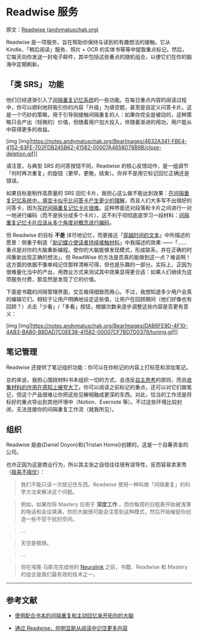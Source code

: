 # Readwise 服务

原文：[Readwise (andymatuschak.org)](https://notes.andymatuschak.org/z2ewMN8Hzd8gt4qyfQV1ognJ5PQs3CXxDfCJ)

Readwise 是一项服务，旨在帮助你保持与读到的有趣想法的接触。它从 Kindle、「稍后阅读」服务、照片 + OCR 的实体书等等中提取重点标记。然后，它每天向你发送一封电子邮件，其中包括这些重点的随机组合，以便它们在你的脑海中定期刷新。

## 「类 SRS」 功能

他们已经逐渐引入了[间隔重复记忆系统](https://notes.andymatuschak.org/z4eXdSMJFv2qVGXSUEKH4vdcHBrLHcFY1ZGfC)的一些功能。在每日重点内容的阅读过程中，你可以顺利地将吸引你的内容「升级」为填空题，甚至是自定义问答卡片。这是一个巧妙的策略，用于引导刚接触间隔重复的人：如果你完全是被动的，这种策略只会产出（轻微的）价值，但随着用户加大投入，伴随着渐进的用功，用户能从中获得更多的收益。

[img [img|https://notes.andymatuschak.org/BearImages/4632A341-FBE4-4152-83FE-702FDB245B62-41582-00007A4658D78B9B/cloze-deletion.gif]]

请注意，与典型 SRS 的问答按钮不同，Readwise 的核心反馈动作，是一组调节「何时再次重复」的旋钮（更早，更晚，结束）。你并不是用它标记回忆正确还是错误。

如果目标是制作高质量的 SRS 回忆卡片，我担心这么做不能达到效果：[在间隔重复记忆系统中，填空卡似乎比问答卡产生更少的理解](https://notes.andymatuschak.org/Cloze_deletion_prompts_seem_to_produce_less_understanding_than_question%2Fanswer_pairs_in_spaced_repetition_memory_systems)，而且人们大多写不出很好的问答卡，因为[写好间隔重复记忆卡片很难](https://notes.andymatuschak.org/z3ntJ7w9C3uapYp1m3gy2EK6PN788guzEoUNN)。这种界面还对段落和卡片之间进行一对一地进行编码（而不是拆分成多个卡片），这不利于彻彻底底学习一段材料：[间隔重复记忆卡片应该从多个角度对概念进行编码](https://notes.andymatuschak.org/z3K5a9tM1wq1x4QnDfsUpTeYZWW3M9iUzMdfo)。

但 Readwise 的目标 **不是** 详尽地记忆，而更接近「[穿越时间的文本](https://notes.andymatuschak.org/z73hGbYFm7bjV3yYwK29MvbBZEcwK6kWyduqV)」中所描述的愿景：侧重于制造「[助记媒介使读者持续接触材料](https://notes.andymatuschak.org/z7tjqSxGsJ53tXsGkRpchsECWcMsW3sFUw86U)」中我描述的效果 ——「......重点是对你的大脑重新编程。使你的大脑能够发现模式，形成联系，并在正确的时间重新出现正确的想法」。但 ReadWise 的方法是否真的能做到这一点？难说啊！这方面的依据不像单纯记住那样清晰可得，但也是乐趣的一部分。实际上，正因为很难量化当中的产出，用商业方式来测试其中效果显得更合适：如果人们继续为这项服务付费，那显然是发现了它的价值。

下面是书籍的间隔管理界面，交互做得细致而用心。不过，我想知道多少用户会真的编辑它们。相较于让用户明确地设定这些值，让用户在回顾期间（他们好像也有回顾？）点击「少看」/「多看」按钮，根据次数来逐步调整这些内容是否更有意义：

[img [img|https://notes.andymatuschak.org/BearImages/DAB6FE9D-4F10-4AB3-BAB0-B8DAD7C0EE38-41582-00007CF7BD7D0379/tuning.gif]]

## 笔记管理

Readwise 还提供了笔记组织功能：你可以在你标记的内容上打标签和添加笔记。

总的来说，我担心围绕材料书本组织一切的方式，会违反[自主思考](https://notes.andymatuschak.org/z4enRPbLXdD8X8hCfVjaRkcGkronvhcfrgSQw)的原则，而且[收集材料的作用在感知上被夸大了](https://notes.andymatuschak.org/z8QSUyNdq3CMK79KSnCW7QTR1MPHEFi4Q2LY8)。你可以阅读之前标记的重点，还可以对它们做笔记，但这个产品很难让你把这些见解相融成更深的东西。对此，恰当的工作流是将标好的重点导出到其他环境中（Notion、Evernote 等）。不过这些环境比较封闭，无法连接你的间隔重复工作流（就我所见）。

## 组织

Readwise 是由{Daniel Doyon}和{Tristan Homsi}创建的，这是一个自筹资金的公司。

也许正因为这是商业行为，所以其主张之自信往往很有误导性，反而容易卖家秀（[报喜不报忧](https://notes.andymatuschak.org/zqG92bvaL58AWMeL97jXaRd1Dm6hsfGvhAn)）：

> 我们不能只读一次就记住东西。Readwise 使用一种叫做「间隔重复」的科学方法来解决这个问题。

> 例如，如果你将 Mastery 应用于 **深度工作** ，而你每周的日程表开始被浅薄的电话和会议填满，你的大脑很可能会注意到这种模式，然后开始催促你创造一些不受干扰的空间。

> …

> 天空是极限。

> …

> 但在埃隆·马斯克完成他的 [Neuralink](https://www.neuralink.com/) 之前，书籍、Readwise 和 Mastery 的组合是我们最有效的技术之一。

------

## 参考文献

- [使用配合书本的间隔重复和主动回忆来开拓你的大脑](https://blog.readwise.io/hack-your-brain-with-spaced-repetition-and-active-recall/)

- [通过 Readwise，你明显能从阅读中记住更多内容](https://blog.readwise.io/remember-more-of-what-you-read-with-readwise/)